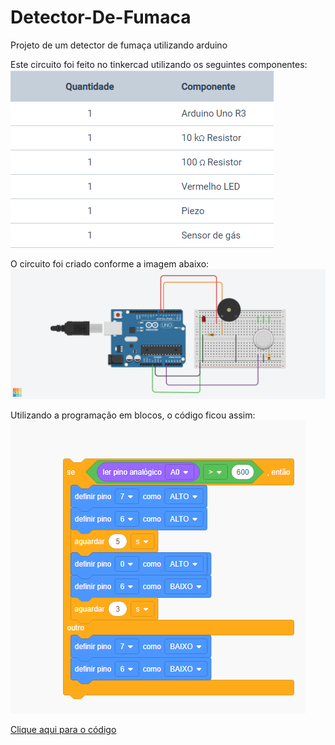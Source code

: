 # Detector-De-Fumaca
Projeto de um detector de fumaça utilizando arduino<br>

Este circuito foi feito no tinkercad utilizando os seguintes componentes:<br>
<img src="img/DetectorDeFumacaComponentes.png"><br>

O circuito foi criado conforme a imagem abaixo:
<img src="img/Detector de Fumaca.png"><br>


Utilizando a programação em blocos, o código ficou assim:<br>
<img src="img/DetectorDeFumacaBloco.png"><br>

<a href="DetectorDeFumaca.ino">Clique aqui para o código</a>
